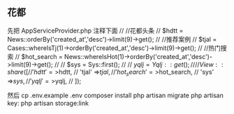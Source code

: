 ## 花都
先把 AppServiceProvider.php 注释下面
//        //花都头条
//        $hdtt = News::orderBy('created_at','desc')->limit(9)->get();
//        //推荐案例
//        $tjal = Cases::whereIsTj(1)->orderBy('created_at','desc')->limit(9)->get();
//        //热门搜索
//        $hot_search = News::whereIsHot(1)->orderBy('created_at','desc')->limit(9)->get();
//
//        $sys = Sys::first();
//
//        $yqlj = Yqlj::get();
//
//        View::share([
//            'hdtt' =>$hdtt,
//            'tjal' =>$tjal,
//            'hot_search' =>$hot_search,
//            'sys' =>$sys,
//            'yqlj' =>$yqlj,
//        ]);

然后 
cp .env.example .env
composer install 
php artisan migrate
php artisan key:
php artisan storage:link
 
